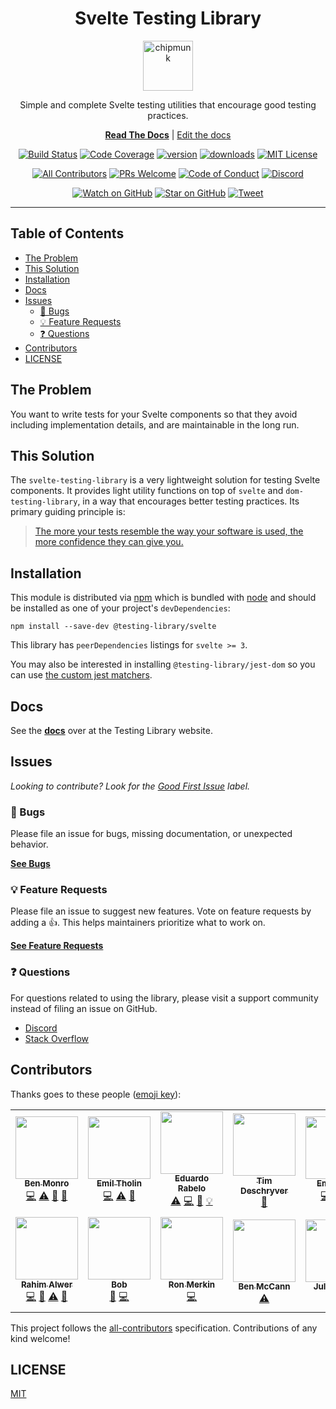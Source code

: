 <div align="center">
<h1>Svelte Testing Library</h1>

<a href="https://www.emojione.com/emoji/1f410">
  <img
    height="80"
    width="80"
    alt="chipmunk"
    src="https://raw.githubusercontent.com/testing-library/svelte-testing-library/main/other/chipmunk.png"
  />
</a>

<p>Simple and complete Svelte testing utilities that encourage good testing
practices.</p>

[**Read The Docs**](https://testing-library.com/docs/svelte-testing-library/intro) |
[Edit the docs](https://github.com/alexkrolick/testing-library-docs)

<!-- prettier-ignore-start -->
[![Build Status][build-badge]][build]
[![Code Coverage][coverage-badge]][coverage]
[![version][version-badge]][package] [![downloads][downloads-badge]][npmtrends]
[![MIT License][license-badge]][license]

[![All Contributors](https://img.shields.io/badge/all_contributors-8-orange.svg?style=flat-square)](#contributors-)
[![PRs Welcome][prs-badge]][prs] [![Code of Conduct][coc-badge]][coc]
[![Discord][discord-badge]][discord]

[![Watch on GitHub][github-watch-badge]][github-watch]
[![Star on GitHub][github-star-badge]][github-star]
[![Tweet][twitter-badge]][twitter]
<!-- prettier-ignore-end -->

</div>

<hr />

## Table of Contents

<!-- START doctoc generated TOC please keep comment here to allow auto update -->
<!-- DON'T EDIT THIS SECTION, INSTEAD RE-RUN doctoc TO UPDATE -->

- [The Problem](#the-problem)
- [This Solution](#this-solution)
- [Installation](#installation)
- [Docs](#docs)
- [Issues](#issues)
  - [🐛 Bugs](#-bugs)
  - [💡 Feature Requests](#-feature-requests)
  - [❓ Questions](#-questions)
- [Contributors](#contributors)
- [LICENSE](#license)

<!-- END doctoc generated TOC please keep comment here to allow auto update -->

## The Problem

You want to write tests for your Svelte components so that they avoid including implementation
details, and are maintainable in the long run.

## This Solution

The `svelte-testing-library` is a very lightweight solution for testing Svelte
components. It provides light utility functions on top of `svelte` and
`dom-testing-library`, in a way that encourages better testing practices. Its
primary guiding principle is:

> [The more your tests resemble the way your software is used, the more
> confidence they can give you.][guiding-principle]

## Installation

This module is distributed via [npm][npm] which is bundled with [node][node] and
should be installed as one of your project's `devDependencies`:

```
npm install --save-dev @testing-library/svelte
```

This library has `peerDependencies` listings for `svelte >= 3`.

You may also be interested in installing `@testing-library/jest-dom` so you can use
[the custom jest matchers](https://github.com/testing-library/jest-dom).

## Docs

See the [**docs**](https://testing-library.com/docs/svelte-testing-library/intro) over at the Testing Library website.

## Issues

_Looking to contribute? Look for the [Good First Issue][good-first-issue]
label._

### 🐛 Bugs

Please file an issue for bugs, missing documentation, or unexpected behavior.

[**See Bugs**][bugs]

### 💡 Feature Requests

Please file an issue to suggest new features. Vote on feature requests by adding
a 👍. This helps maintainers prioritize what to work on.

[**See Feature Requests**][requests]

### ❓ Questions

For questions related to using the library, please visit a support community
instead of filing an issue on GitHub.

- [Discord][discord]
- [Stack Overflow][stackoverflow]

## Contributors

Thanks goes to these people ([emoji key][emojis]):

<!-- ALL-CONTRIBUTORS-LIST:START - Do not remove or modify this section -->
<!-- prettier-ignore-start -->
<!-- markdownlint-disable -->
<table>
  <tr>
    <td align="center"><a href="https://github.com/benmonro"><img src="https://avatars3.githubusercontent.com/u/399236?v=4?s=100" width="100px;" alt=""/><br /><sub><b>Ben Monro</b></sub></a><br /><a href="https://github.com/testing-library/svelte-testing-library/commits?author=benmonro" title="Code">💻</a> <a href="https://github.com/testing-library/svelte-testing-library/commits?author=benmonro" title="Tests">⚠️</a> <a href="#ideas-benmonro" title="Ideas, Planning, & Feedback">🤔</a> <a href="https://github.com/testing-library/svelte-testing-library/commits?author=benmonro" title="Documentation">📖</a></td>
    <td align="center"><a href="https://twitter.com/EmilTholin"><img src="https://avatars0.githubusercontent.com/u/11573167?v=4?s=100" width="100px;" alt=""/><br /><sub><b>Emil Tholin</b></sub></a><br /><a href="https://github.com/testing-library/svelte-testing-library/commits?author=EmilTholin" title="Code">💻</a> <a href="https://github.com/testing-library/svelte-testing-library/commits?author=EmilTholin" title="Tests">⚠️</a> <a href="#ideas-EmilTholin" title="Ideas, Planning, & Feedback">🤔</a></td>
    <td align="center"><a href="https://medium.com/@oieduardorabelo"><img src="https://avatars1.githubusercontent.com/u/829902?v=4?s=100" width="100px;" alt=""/><br /><sub><b>Eduardo Rabelo</b></sub></a><br /><a href="https://github.com/testing-library/svelte-testing-library/commits?author=oieduardorabelo" title="Tests">⚠️</a> <a href="https://github.com/testing-library/svelte-testing-library/commits?author=oieduardorabelo" title="Code">💻</a> <a href="https://github.com/testing-library/svelte-testing-library/commits?author=oieduardorabelo" title="Documentation">📖</a> <a href="#example-oieduardorabelo" title="Examples">💡</a></td>
    <td align="center"><a href="http://timdeschryver.dev"><img src="https://avatars1.githubusercontent.com/u/28659384?v=4?s=100" width="100px;" alt=""/><br /><sub><b>Tim Deschryver</b></sub></a><br /><a href="https://github.com/testing-library/svelte-testing-library/commits?author=timdeschryver" title="Documentation">📖</a></td>
    <td align="center"><a href="http://www.ematipico.com"><img src="https://avatars3.githubusercontent.com/u/602478?v=4?s=100" width="100px;" alt=""/><br /><sub><b>Emanuele</b></sub></a><br /><a href="https://github.com/testing-library/svelte-testing-library/commits?author=ematipico" title="Code">💻</a> <a href="https://github.com/testing-library/svelte-testing-library/commits?author=ematipico" title="Tests">⚠️</a> <a href="https://github.com/testing-library/svelte-testing-library/commits?author=ematipico" title="Documentation">📖</a></td>
    <td align="center"><a href="https://github.com/pngwn"><img src="https://avatars1.githubusercontent.com/u/12937446?v=4?s=100" width="100px;" alt=""/><br /><sub><b>pngwn</b></sub></a><br /><a href="https://github.com/testing-library/svelte-testing-library/commits?author=pngwn" title="Code">💻</a> <a href="https://github.com/testing-library/svelte-testing-library/commits?author=pngwn" title="Tests">⚠️</a></td>
    <td align="center"><a href="https://twitter.com/sebsilbermann"><img src="https://avatars3.githubusercontent.com/u/12292047?v=4?s=100" width="100px;" alt=""/><br /><sub><b>Sebastian Silbermann</b></sub></a><br /><a href="https://github.com/testing-library/svelte-testing-library/commits?author=eps1lon" title="Code">💻</a></td>
  </tr>
  <tr>
    <td align="center"><a href="https://github.com/mihar-22"><img src="https://avatars3.githubusercontent.com/u/14304599?s=460&v=4?s=100" width="100px;" alt=""/><br /><sub><b>Rahim Alwer</b></sub></a><br /><a href="https://github.com/testing-library/svelte-testing-library/commits?author=mihar-22" title="Code">💻</a> <a href="https://github.com/testing-library/svelte-testing-library/commits?author=mihar-22" title="Documentation">📖</a> <a href="https://github.com/testing-library/svelte-testing-library/commits?author=mihar-22" title="Tests">⚠️</a> <a href="https://github.com/testing-library/svelte-testing-library/pulls?q=is%3Apr+reviewed-by%3Amihar-22" title="Reviewed Pull Requests">👀</a></td>
    <td align="center"><a href="https://github.com/MirrorBytes"><img src="https://avatars3.githubusercontent.com/u/22119469?v=4?s=100" width="100px;" alt=""/><br /><sub><b>Bob</b></sub></a><br /><a href="https://github.com/testing-library/svelte-testing-library/issues?q=author%3AMirrorBytes" title="Bug reports">🐛</a> <a href="https://github.com/testing-library/svelte-testing-library/commits?author=MirrorBytes" title="Code">💻</a></td>
    <td align="center"><a href="https://github.com/ronmerkin"><img src="https://avatars.githubusercontent.com/u/17492527?v=4?s=100" width="100px;" alt=""/><br /><sub><b>Ron Merkin</b></sub></a><br /><a href="https://github.com/testing-library/svelte-testing-library/commits?author=ronmerkin" title="Code">💻</a></td>
    <td align="center"><a href="http://www.benmccann.com"><img src="https://avatars.githubusercontent.com/u/322311?v=4?s=100" width="100px;" alt=""/><br /><sub><b>Ben McCann</b></sub></a><br /><a href="https://github.com/testing-library/svelte-testing-library/commits?author=benmccann" title="Tests">⚠️</a></td>
    <td align="center"><a href="https://github.com/apricote"><img src="https://avatars.githubusercontent.com/u/3393079?v=4?s=100" width="100px;" alt=""/><br /><sub><b>Julian Tölle</b></sub></a><br /><a href="https://github.com/testing-library/svelte-testing-library/issues?q=author%3Aapricote" title="Bug reports">🐛</a></td>
    <td align="center"><a href="https://sebastinez.dev/"><img src="https://avatars.githubusercontent.com/u/7912302?v=4?s=100" width="100px;" alt=""/><br /><sub><b>Sebastian Martinez</b></sub></a><br /><a href="https://github.com/testing-library/svelte-testing-library/issues?q=author%3Asebastinez" title="Bug reports">🐛</a></td>
    <td align="center"><a href="https://juejin.im/user/593df367128fe1006aecb3cf"><img src="https://avatars.githubusercontent.com/u/20987775?v=4?s=100" width="100px;" alt=""/><br /><sub><b>波比小金刚</b></sub></a><br /><a href="https://github.com/testing-library/svelte-testing-library/issues?q=author%3Acbbfcd" title="Bug reports">🐛</a></td>
  </tr>
</table>

<!-- markdownlint-restore -->
<!-- prettier-ignore-end -->

<!-- ALL-CONTRIBUTORS-LIST:END -->

This project follows the [all-contributors][all-contributors] specification.
Contributions of any kind welcome!

## LICENSE

[MIT](LICENSE)

<!-- prettier-ignore-start -->

[npm]: https://www.npmjs.com/
[node]: https://nodejs.org
[build-badge]: https://img.shields.io/travis/testing-library/svelte-testing-library.svg?style=flat-square
[build]: https://travis-ci.org/testing-library/svelte-testing-library
[coverage-badge]: https://img.shields.io/codecov/c/github/testing-library/svelte-testing-library.svg?style=flat-square
[coverage]: https://codecov.io/github/testing-library/svelte-testing-library
[version-badge]: https://img.shields.io/npm/v/@testing-library/svelte.svg?style=flat-square
[package]: https://www.npmjs.com/package/@testing-library/svelte
[downloads-badge]: https://img.shields.io/npm/dm/@testing-library/svelte.svg?style=flat-square
[npmtrends]: http://www.npmtrends.com/@testing-library/svelte
[discord-badge]: https://img.shields.io/discord/723559267868737556.svg?color=7389D8&labelColor=6A7EC2&logo=discord&logoColor=ffffff&style=flat-square
[discord]: https://discord.gg/testing-library
[license-badge]: https://img.shields.io/github/license/testing-library/svelte-testing-library?color=b
[license]: https://github.com/testing-library/svelte-testing-library/blob/main/LICENSE
[prs-badge]: https://img.shields.io/badge/PRs-welcome-brightgreen.svg?style=flat-square
[prs]: http://makeapullrequest.com
[donate-badge]: https://img.shields.io/badge/$-support-green.svg?style=flat-square
[coc-badge]: https://img.shields.io/badge/code%20of-conduct-ff69b4.svg?style=flat-square
[coc]: https://github.com/testing-library/svelte-testing-library/blob/main/CODE_OF_CONDUCT.md
[github-watch-badge]: https://img.shields.io/github/watchers/testing-library/svelte-testing-library.svg?style=social
[github-watch]: https://github.com/testing-library/svelte-testing-library/watchers
[github-star-badge]: https://img.shields.io/github/stars/testing-library/svelte-testing-library.svg?style=social
[github-star]: https://github.com/testing-library/svelte-testing-library/stargazers
[twitter]: https://twitter.com/intent/tweet?text=Check%20out%20svelte-testing-library%20by%20%40@TestingLib%20https%3A%2F%2Fgithub.com%2Ftesting-library%2Fsvelte-testing-library%20%F0%9F%91%8D
[twitter-badge]: https://img.shields.io/twitter/url/https/github.com/testing-library/svelte-testing-library.svg?style=social
[emojis]: https://github.com/all-contributors/all-contributors#emoji-key
[all-contributors]: https://github.com/all-contributors/all-contributors
[set-immediate]: https://developer.mozilla.org/en-US/docs/Web/API/Window/setImmediate
[guiding-principle]: https://twitter.com/kentcdodds/status/977018512689455106
[bugs]: https://github.com/testing-library/svelte-testing-library/issues?q=is%3Aissue+is%3Aopen+label%3Abug+sort%3Acreated-desc
[requests]: https://github.com/testing-library/svelte-testing-library/issues?q=is%3Aissue+sort%3Areactions-%2B1-desc+label%3Aenhancement+is%3Aopen
[good-first-issue]: https://github.com/testing-library/svelte-testing-library/issues?utf8=✓&q=is%3Aissue+is%3Aopen+sort%3Areactions-%2B1-desc+label%3A"good+first+issue"+
[stackoverflow]: https://stackoverflow.com/questions/tagged/svelte-testing-library

<!-- prettier-ignore-end -->
